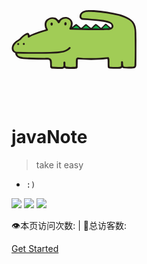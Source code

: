 <svg t="1611044921663" class="icon" viewBox="0 0 2173 1024" version="1.1" xmlns="http://www.w3.org/2000/svg" p-id="1309" width="200" height="200"><path d="M1891.687489 75.53634c101.898894 37.109106 235.91217 83.853617 265.232341 208.23149 18.219574 74.975319 11.803234 156.230809 14.72817 236.821787-0.833362 148.349277 0.397617 287.656851-1.726638 433.914553-0.168851 23.802553-11.53634 48.405787-34.979405 57.218724-61.701447 7.712681-124.895319 8.344511-186.536851 1.230978-9.907745-1.301787-15.926468-14.897021-27.430127-10.043915-14.09634 14.662809-33.841021 15.692255-53.558468 17.157447-51.428766 2.058894-103.162553-1.26366-154.525958-2.124255-14.357787-3.46417-32.844255-3.627574-38.492596-21.351489-4.48817-44.386043-1.595915-93.254809-4.48817-136.878298-0.735319-9.041702-10.207319-8.279149-16.825191-8.344511-157.085957 20.017021-332.119149 19.281702-492.266213 6.781277-4.123234-0.435745-7.843404 4.455489-8.709447 7.712681 0.397617 42.35983-2.859574 87.911489-2.358468 129.034893-2.924936 9.009021-8.780255 18.421106-17.854638 22.909277-57.245957 9.738894-120.84834 4.221277-179.59217 2.091574-14.030979 1.497872-21.678298-14.559319-35.273532-12.200851-11.601702 8.910979-23.938723 14.962383-39.52749 13.633362-58.74383 0.266894-122.88 2.156936-181.623829-3.660255-9.804255-5.882553-19.145532-14.09634-23.138043-24.870128-1.329021-38.628766 0.63183-77.262979-8.044936-114.301277-4.84766-9.875064-14.695489-15.724936-24.532426-17.026723-143.822979-1.726638-288.441191-0.462979-432.558298-9.570043-55.851574-4.155915-118.587915-21.149957-139.465532-78.466723-0.326809-8.605957-3.19183-16.057191-3.889021-24.701277-26.629447-9.275915-55.154383-36.243064-58.574979-65.399829-6.51983-60.94434 24.766638-111.577872 74.403405-146.486469 18.181447-12.16817 37.964255-20.643404 55.350468-34.875914 35.676596-43.623489 77.96017-80.727149 126.235234-101.637447 12.298894-2.331234 25.894128-3.894468 36.537191 3.654808 16.356766 7.478468 7.40766 45.644255 33.00766 25.698043C415.428085 391.821617 503.197957 363.465532 592.558298 339.123745c9.542809-13.862128-9.237787-23.475745-9.570043-37.435915-13.965617-45.780426-10.174638-104.497021 28.786383-136.616851 39.331404-33.345362 92.857191-50.56817 145.320851-33.28 22.936511 5.523064 39.990468 26.700255 57.578213 42.855489 20.044255 3.061106 28.127319-23.138043 44.582128-28.356085 31.417191-24.374468 76.266213-30.589277 115.624851-19.554043 41.428426 11.040681 82.186894 50.769702 87.906042 94.458554 4.749617 25.164255-4.025191 47.212936-8.415319 69.751829 5.719149 4.155915 9.575489-2.396596 14.030979-4.787744 14.995064-17.484255 33.944511-28.857191 51.330723-41.858724 4.085106-0.430298 6.982809 0.898723 9.804256 2.162383 26.602213 18.317617 50.203234 43.52 76.767319 61.843064 4.123234-0.364936 9.406638 1.29634 12.734638-1.92817 23.601021-19.118298 44.718298-44.78366 69.550298-60.612085 3.687489-1.634043 9.074383-1.525106 12.761872 0.130723 26.961702 18.720681 50.965787 44.789106 78.363234 62.676426 4.123234-0.332255 8.573277 0.893277 11.835915-0.702639 21.569362-21.574809 44.413277-43.552681 67.551319-63.466212 7.483915-4.520851 15.659574-0.299574 21.809022 3.85634 24.004085 19.946213 48.171574 39.462128 72.142978 59.01617 4.123234-0.403064 9.510128 1.688511 12.004766-1.998978 22.402723-21.574809 43.52-47.708596 67.485958-65.563234 4.586213-1.16017 10.702979-1.127489 14.858893 0.13617 24.472511 21.177191 49.702128 41.989447 73.373958 63.133957 10.24 4.221277 16.923234-6.045957 19.880851-13.034213 2.995745-20.910298-5.419574-41.924085-25.033532-53.226212-34.374809-19.581277-75.438298-23.241532-114.001702-32.582809-118.086809-19.913532-242.557277-25.534638-365.796766-33.644936-23.404936-3.458723-45.377362-22.179404-52.627064-44.78366-2.957617-31.319149 5.915234-62.442213 30.355064-84.817702C1270.66417-10.403404 1356.070128 1.862809 1431.601021 2.56c159.809362 8.747574 311.644596 37.169021 460.086468 72.97634" fill="#231916" p-id="1310"></path><path d="M1866.784681 99.954383c98.271319 35.774638 229.893447 66.56 260.542638 188.481362 18.023489 51.897191 12.533106 113.941787 14.461277 171.057021 1.432511 171.323915 4.48817 338.693447-4.384681 510.747234-12.500426 16.721702-35.077447 12.435064-54.457192 14.297872-41.853277 0.468426-89.997617 6.683234-131.420595-3.159149-18.284936-22.342809-8.540596-55.955064-14.826213-83.150978-5.354213-8.714894-15.561532-10.839149-23.802553-6.781277-3.322553 1.628596-6.285617 5.283404-7.946894 8.546043-0.533787 24.270979 0.435745 51.330723-1.465191 76.037446-15.289191 17.952681-44.843574 9.477447-67.088341 14.161703-35.404255 2.195064-74.338043-1.067574-109.644255-1.764766-7.810723-2.924936-20.97566-1.394383-21.678298-13.29566-7.44034-44.119149 4.956596-98.614468-8.605957-141.867574-8.845617-23.508426-33.606809-9.341277-50.900426-10.34349-129.988085 17.39166-259.44783 14.19983-394.588596 11.405617-34.107915-0.762553-65.198298-7.178894-97.710298-10.702978-11.901277 1.92817-24.238298 9.640851-29.717787 21.444085-10.643064 41.858723-1.301787 92.492255-6.154893 136.747574-3.72017 2.156936-6.612426 6.182128-10.73566 6.149447-52.594383 1.16017-109.709617 4.390128-161.841021-4.722383-15.060426-20.643404-3.224511-52.234894-9.172426-76.903489-4.057872-8.676766-13.900255-11.999319-22.54434-8.840171-13.197617 5.64834-10.904511 20.877617-10.136511 32.381277 0.299574 16.923234 3.355234 36.172255-3.360681 52.131404-6.944681 3.224511-14.428596 5.653787-21.809021 6.852085-51.72834 0.299574-110.537532 1.862809-164.765957-3.556766-8.573277-2.897702-10.534128-11.574468-10.501447-19.815489-6.585191-45.186723 14.956936-107.460085-38.334639-128.506553a114.693447 114.693447 0 0 0-31.547914-6.045958c-144.285957 1.198298-288.871489-2.06434-433.854639-9.945872-36.869447-8.878298-88.630468-9.804255-98.96851-55.121702-1.198298-4.885787 0.893277-10.637617 6.677787-9.777021 228.896681 4.057872 447.820255 5.555745 672.686298-2.756086 88.733957-5.75183 176.002723-16.122553 241.495149-80.062638 5.75183-5.283404 9.145191-14.72817 5.054638-22.571574-4.820426-7.385872-14.657362-12.435064-21.64017-5.920681-84.643404 92.922553-215.965957 70.786723-333.186724 83.782808-184.913702 2.892255-381.331064 4.455489-565.00834-0.827915-25.066213-1.862809-51.298043-6.252936-63.836596-31.351829-16.950468-34.67983-3.818213-76.473191 20.681532-103.369532 26.564085-35.110128 64.098043-52.861277 98.407489-75.204085 28.726468-37.572085 67.224511-72.910979 110.08-87.775319 11.100596-2.756085 11.035234 7.843404 11.830468 14.86434-2.195064 11.933957-1.062128 23.437617 5.419575 32.947745 8.148426 5.817191 15.626894-1.830128 22.642383-4.684256 54.522553-34.516426 116.322043-49.974468 175.267404-72.518808 44.516766-14.428596 89.796085-26.297191 134.312851-39.462128 33.045787-20.681532-7.413106-45.715064-8.012255-69.991489-9.575489-30.818043-7.647319-67.387915 10.675745-93.554383 26.961702-31.820255 62.828936-48.373106 104.687659-41.428426 37.800851 2.396596 64.196085 40.034043 81.184681 69.757277 36.439149 16.356766 33.541447-32.582809 54.685957-47.180255 27.293957-24.036766 62.769021-34.805106 100.068766-27.528171 23.769872 7.614638 50.764255 22.277447 60.77549 47.844766 18.148766 40.861957 0.49566 86.277447-19.118298 121.049873-0.462979 9.842383 8.878298 18.154213 16.65634 21.879829 190.632851 8.279149 389.435915 7.979574 578.870468 7.113532 58.847319-8.910979 137.531915 14.793532 167.260596-49.037617 9.706213-29.924766-5.190809-58.019404-27.195915-79.131234-55.622809-36.706043-124.138213-43.852255-191.929191-52.63251-100.896681-13.627915-206.886128-17.086638-309.144511-27.35932-10.643064-2.124255-23.31234-10.474213-25.665362-22.043234-3.594894-16.460255 2.788766-33.214638 10.24-47.180255 51.06383-57.485617 138.795574-36.204936 212.403745-38.835745 148.20766 10.408851 291.796426 32.152511 429.627915 67.028426" fill="#A1CC56" p-id="1311"></path><path d="M956.366979 225.154723c2.761532 9.940426 2.690723 19.84817-0.266894 29.619745-4.651574 9.009021-15.327319 15.49617-25.567319 11.705192-11.465532-9.510128-15.392681-23.508426-11.569021-37.904341 3.692936-6.116766 7.516596-15.523404 15.763064-17.522383 10.272681-2.391149 18.410213 5.920681 21.64017 14.101787M716.734638 233.014468c4.057872 9.439319 0.266894 19.679319-3.126468 28.356085-5.849872 7.282383-13.197617 11.340255-21.874383 7.979575-10.24-5.446809-12.102809-16.122553-13.764085-25.997617 0.931404-11.106043 4.820426-24.270979 16.324085-28.225362 11.470979-1.595915 18.818723 8.774809 22.440851 17.887319" fill="#231916" p-id="1312"></path><path d="M1695.264681 310.54434c-0.866043 4.923915-8.344511 6.51983-14.030979 5.686469-31.645957 1.329021-63.798468 5.12-95.379064 3.22451-2.097021-0.397617-1.198298-3.725617 0-4.918468 15.425362-17.522383 32.408511-35.910809 50.633532-48.91234 23.769872 4.324766 40.856511 29.957447 58.776511 44.919829M1530.400681 317.717787c1.26366 3.725617-2.494638 0.800681-2.924936 3.295319-38.999149-0.332255-75.569021-0.664511-113.369873-0.996766 0-1.634043 0-2.859574 0.032681-4.123234 16.160681-14.232511 32.78434-32.185191 50.502809-44.750978 3.687489 0.397617 8.279149-0.762553 11.067915 0.893276 18.023489 15.36 37.964255 29.091404 54.691404 45.682383M1301.901617 273.402553c17.985362 13.262979 35.507745 29.085957 52.229447 42.822809v3.289872c-36.569872 0.898723-76.037447 0.533787-111.741277-1.034894-2.091574-0.39217 0.038128-2.821447 0.038128-4.085106 17.320851-12.963404 31.88017-30.954213 49.664-41.891404 3.262638 0.435745 7.380426-0.762553 9.809702 0.898723M1130.545021 273.985362c15.926468 12.473191 31.847489 27.762383 46.907915 40.660425-0.032681 1.230979-0.032681 2.06434-0.032681 3.262639-34.941277 2.592681-71.478468-2.260426-104.360851-0.833362-4.052426-2.162383-0.729872-6.285617 0.936851-6.982809 15.321872-13.43183 30.58383-25.698043 46.706383-37.038298 3.295319 0.468426 7.015489-0.729872 9.842383 0.931405" fill="#15AB4A" p-id="1313"></path><path d="M231.233362 586.653957c1.634043 9.041702-5.484936 19.249021-14.962383 19.581277-10.24 1.563234-17.582298-7.113532-20.409192-15.822979-0.27234-8.611404 7.54383-15.926468 14.956936-18.682553 9.940426-2.03166 18.453787 6.710468 20.414639 14.924255M133.866213 588.669277c1.16017 9.041702-5.953362 19.281702-14.924256 19.581276-9.150638 1.998979-15.196596-6.683234-18.856851-12.898042-2.826894-9.875064 5.484936-17.555064 12.936171-20.414639 10.305362-2.826894 18.813277 5.517617 20.844936 13.731405" fill="#231916" p-id="1314"></path></svg>


# javaNote
> take it easy
- `:)`


![](https://img.shields.io/badge/version-v0.0.1-green.svg)   ![](https://img.shields.io/badge/author-Aphysia-yellow.svg)   ![](https://img.shields.io/badge/license-MIT-blue.svg)


<span id="busuanzi_container_site_pv" style="display: inline;">
    👁️本页访问次数:<span id="busuanzi_value_site_pv"></span> 
</span>
<span id="busuanzi_container_site_uv" style="display: inline;"> 
    | 🧑总访客数: <span id="busuanzi_value_site_uv"></span>
</span>


[Get Started](#javaNote)